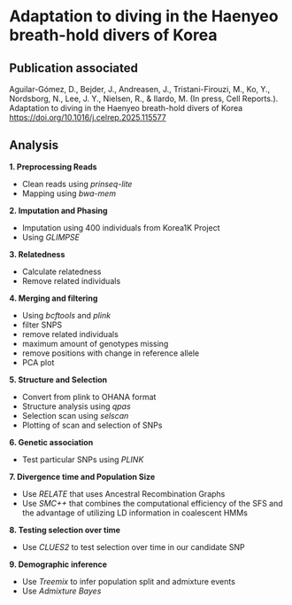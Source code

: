 # Adaptation to diving in the Haenyeo breath-hold divers of Korea
## Publication associated
Aguilar-Gómez, D., Bejder, J., Andreasen, J., Tristani-Firouzi, M., Ko, Y., Nordsborg, N., Lee, J. Y., Nielsen, R., & Ilardo, M. (In press, Cell Reports.). Adaptation to diving in the Haenyeo breath-hold divers of Korea
https://doi.org/10.1016/j.celrep.2025.115577

## Analysis
**1. Preprocessing Reads**
  - Clean reads using *prinseq-lite*
  - Mapping using *bwa-mem*

**2. Imputation and Phasing**
  - Imputation using 400 individuals from Korea1K Project
  - Using *GLIMPSE*

**3. Relatedness**
  - Calculate relatedness
  - Remove related individuals

**4. Merging and filtering**
  - Using *bcftools* and *plink*
  - filter SNPS
  - remove related individuals
  - maximum amount of genotypes missing 
  - remove positions with change in reference allele
  - PCA plot
  
 **5. Structure and Selection**
  - Convert from plink to OHANA format
  - Structure analysis using *qpas*
  - Selection scan using *selscan*
  - Plotting of scan and selection of SNPs
 
**6. Genetic association**
  - Test particular SNPs using *PLINK*

**7. Divergence time and Population Size**
  - Use *RELATE* that uses Ancestral Recombination Graphs
  - Use  *SMC++* that combines the computational efficiency of the SFS and the advantage of utilizing LD information in coalescent HMMs

**8. Testing selection over time**
  - Use *CLUES2* to test selection over time in our candidate SNP

**9. Demographic inference**
  - Use *Treemix* to infer population split and admixture events
  - Use *Admixture Bayes*
